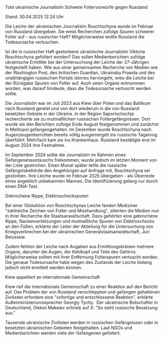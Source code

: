 
Tote ukrainische Journalistin
Schwere Foltervorwürfe gegen Russland


Stand: 30.04.2025 12:24 Uhr


Die Leiche der ukrainischen Journalistin Roschtschyna wurde im Februar von Russland übergeben. Sie weist Recherchen zufolge Spuren schwerer Folter auf - aus russischer Haft? Möglicherweise wollte Russland die Todesursache vertuschen.



Ist die in russischer Haft gestorbene ukrainische Journalistin Viktoria Roschtschyna gefoltert worden? Das sollen Medienberichten zufolge ukrainische Ermittler bei der Untersuchung der Leiche der 27-Jährigen festgestellt haben. Wie aus einer gemeinsamen Recherche von Medien wie der Washington Post, des britischen Guardian, Ukrainska Prawda und des unabhängigen russischen Portals istories hervorgeht, wies die Leiche bei der Rückgabe Spuren von Folter auf. Auch seien Organe entnommen worden, was darauf hindeute, dass die Todesursache vertuscht werden sollte. 


Die Journalistin war im Juli 2023 aus Kiew über Polen und das Baltikum nach Russland gereist und von dort wiederum in die von Russland besetzten Gebiete in der Ukraine. In der Region Saporischschja recherchierte sie zu mutmaßlichen russischen Foltergefängnissen. Dort wurde sie den Berichten zufolge Ende August festgenommen und zunächst in Melitopol gefangengehalten. Im Dezember wurde Roschtschyna nach Augenzeugenberichten bereits völlig ausgemergelt ins russische Taganrog überführt. Mehrfach kam sie ins Krankenhaus. Russland bestätigte erst im August 2024 ihre Festnahme.


Im September 2024 sollte die Journalistin im Rahmen eines Gefangenenaustauschs freikommen, wurde jedoch im letzten Moment von der Liste gestrichen. Einen Monat später teilte die russische Gefängnisbehörde den Angehörigen auf Anfrage mit, Roschtschyna sei gestorben. Ihre Leiche wurde im Februar 2025 übergeben - als Überreste eines angeblich unbekannten Mannes. Die Identifizierung gelang nur durch einen DNA-Test.

Gebrochene Rippe, Elektroschockspuren


Bei einer Obduktion von Roschtschynas Leiche fanden Mediziner "zahlreiche Zeichen von Folter und Misshandlung", zitierten die Medien nun in ihrer Recherche die Staatsanwaltschaft. Dazu gehörten eine gebrochene Rippe, Nackenverletzungen und mutmaßliche Spuren von Elektroschocks an den Füßen, erklärte der Leiter der Abteilung für die Untersuchung von Kriegsverbrechen bei der ukrainischen Generalstaatsanwaltschaft, Juri Belussow.


Zudem fehlten der Leiche nach Angaben aus Ermittlungskreisen mehrere Organe, darunter die Augen, der Kehlkopf und Teile des Gehirns. Möglicherweise sollten mit ihrer Entfernung Folterspuren vertuscht werden. Die genaue Todesursache habe wegen des Zustands der Leiche bislang jedoch nicht ermittelt werden können.

Kiew appelliert an internationale Gemeinschaft


Kiew rief die internationale Gemeinschaft zu einer Reaktion auf den Bericht auf. Das Problem der von Russland verschleppten und gefangen gehaltenen Zivilisten erfordere eine "sofortige und entschlossene Reaktion", erklärte Außenministeriumssprecher Georgiy Tychy.  Der ukrainische Botschafter in Deutschland, Oleksii Makeiev schrieb auf X: "So sieht russische Besatzung aus."


Tausende ukrainische Zivilisten werden in russischen Gefängnissen oder in besetzten ukrainischen Gebieten festgehalten. Laut NGOs und Medienberichten werden viele der Gefangenen gefoltert.

